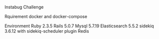 Instabug Challenge


Rquirement
docker and docker-compose


Environment
Ruby 2.3.5
Rails 5.0.7
Mysql 5.7.19
Elasticsearch 5.5.2
sidekiq 3.6.12 with sidekiq-scheduler plugin
Redis
